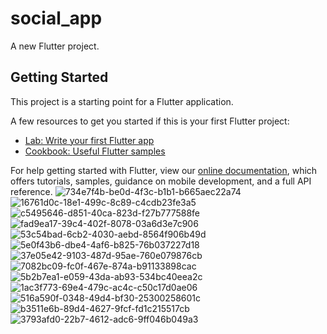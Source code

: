 # social_app

A new Flutter project.

## Getting Started

This project is a starting point for a Flutter application.

A few resources to get you started if this is your first Flutter project:

- [Lab: Write your first Flutter app](https://flutter.dev/docs/get-started/codelab)
- [Cookbook: Useful Flutter samples](https://flutter.dev/docs/cookbook)

For help getting started with Flutter, view our
[online documentation](https://flutter.dev/docs), which offers tutorials,
samples, guidance on mobile development, and a full API reference.
![734e7f4b-be0d-4f3c-b1b1-b665aec22a74](https://user-images.githubusercontent.com/102707202/170347265-aae9a5c9-eff8-4d63-baf1-3a181f97ea99.png)
![16761d0c-18e1-499c-8c89-c4cdb23fe3a5](https://user-images.githubusercontent.com/102707202/170347276-6d1b24d1-a183-4b11-bf0e-02fbab88ed9b.png)
![c5495646-d851-40ca-823d-f27b777588fe](https://user-images.githubusercontent.com/102707202/170347279-4baf0466-c288-4010-8012-73368d524a0a.png)
![fad9ea17-39c4-402f-8078-03a6d3e7c906](https://user-images.githubusercontent.com/102707202/170347281-56979e94-ae5f-4f21-9f8a-1b6d2280ef0c.png)
![53c54bad-6cb2-4030-aebd-8564f906b49d](https://user-images.githubusercontent.com/102707202/170347286-b4d4c8db-98a1-4b80-8801-4b7d1e01b863.png)
![5e0f43b6-dbe4-4af6-b825-76b037227d18](https://user-images.githubusercontent.com/102707202/170347287-f1f66eaf-7b01-4ef1-b62c-d6d058ff67a7.png)
![37e05e42-9103-487d-95ae-760e079876cb](https://user-images.githubusercontent.com/102707202/170347290-972447c8-794b-4b44-9f50-a6d9796679f6.png)
![7082bc09-fc0f-467e-874a-b91133898cac](https://user-images.githubusercontent.com/102707202/170347294-3d261fcc-7750-4c32-80be-38b53c0e2079.png)
![5b2b7ea1-e059-43da-ab93-534bc40eea2c](https://user-images.githubusercontent.com/102707202/170347296-22213546-f10f-441f-9e28-6e290e40d617.png)
![1ac3f773-69e4-479c-ac4c-c50c17d0ae06](https://user-images.githubusercontent.com/102707202/170347298-793bca68-d4c3-4464-8f16-e6271065273a.png)
![516a590f-0348-49d4-bf30-25300258601c](https://user-images.githubusercontent.com/102707202/170348264-162b85e6-7b8a-4ec9-a924-f3aaea974874.png)
![b3511e6b-89d4-4627-9fcf-fd1c215517cb](https://user-images.githubusercontent.com/102707202/170348266-e015eca3-fe94-4404-bb85-18a1bf538dd9.png)
![3793afd0-22b7-4612-adc6-9ff046b049a3](https://user-images.githubusercontent.com/102707202/170348269-a82f44cf-302a-4dc4-82d0-32be8631e7ea.png)
